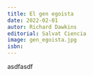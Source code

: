 ```yaml
---
title: El gen egoista
date: 2022-02-01
autor: Richard Dawkins
editorial: Salvat Ciencia
image: gen_egoista.jpg
isbn:
---
```


asdfasdf
